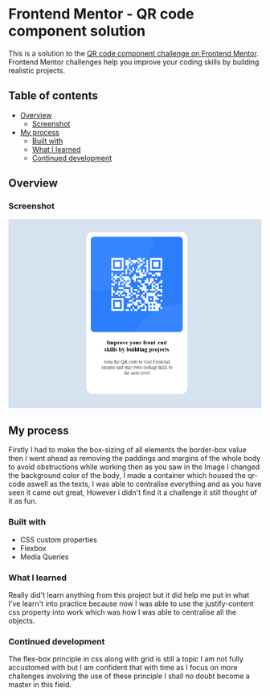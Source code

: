 # Frontend Mentor - QR code component solution

This is a solution to the [QR code component challenge on Frontend Mentor](https://www.frontendmentor.io/challenges/qr-code-component-iux_sIO_H). Frontend Mentor challenges help you improve your coding skills by building realistic projects. 

## Table of contents

- [Overview](#overview)
  - [Screenshot](#screenshot)
- [My process](#my-process)
  - [Built with](#built-with)
  - [What I learned](#what-i-learned)
  - [Continued development](#continued-development)


## Overview

### Screenshot

![](./solution%20image%20preview.png)


## My process

Firstly I had to make the box-sizing of all elements the border-box value then I went ahead as removing the paddings and margins of the whole body to avoid obstructions while working then as you saw in the Image I changed the background color of the body, I made a container which housed the qr-code aswell as the texts, I was able to centralise everything and as you have seen it came out great, However i didn't find it a challenge it still thought of it as fun.

### Built with

- CSS custom properties
- Flexbox
- Media Queries


### What I learned

Really did't learn anything from this project but it did help me put in what I've learn't into practice because now I was able to use the justify-content css property into work which was how I was able to centralise all the objects. 



### Continued development

The flex-box principle in css along with grid is still a topic I am not fully accustomed with but I am confident that with time as I focus on more challenges involving the use of these principle I shall no doubt become a master in this field.


